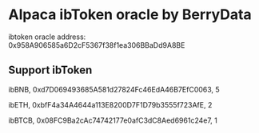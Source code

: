 # Alpaca ibToken oracle by BerryData

ibtoken oracle address: 0x958A906585a6D2cF5367f38f1ea306BBaDd9A8BE

## Support ibToken

ibBNB, 0xd7D069493685A581d27824Fc46EdA46B7EfC0063, 5

ibETH, 0xbfF4a34A4644a113E8200D7F1D79b3555f723AfE, 2

ibBTCB, 0x08FC9Ba2cAc74742177e0afC3dC8Aed6961c24e7, 1

